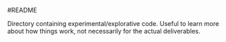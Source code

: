 #README

Directory containing experimental/explorative code. Useful to learn more about how things work, not necessarily for the actual deliverables.
